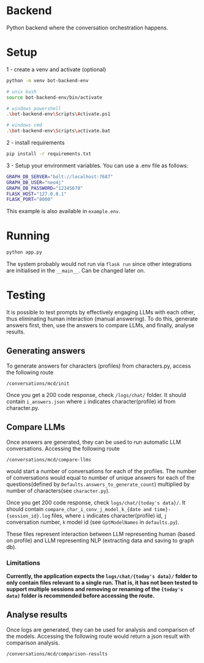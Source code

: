 # Backend

Python backend where the conversation orchestration happens.

# Setup

1 - create a venv and activate (optional)

```bash
python -m venv bot-backend-env
```

```bash
# unix bash
source bot-backend-env/bin/activate
```

```bash
# windows powershell
.\bot-backend-env\Scripts\Activate.ps1 
```

```bash
# windows cmd
.\bot-backend-env\Scripts\activate.bat
```

2 - install requirements

```bash
pip install -r requirements.txt
```

3 - Setup your environment variables. You can use a .env file as follows:

```bash
GRAPH_DB_SERVER="bolt://localhost:7687"
GRAPH_DB_USER="neo4j"
GRAPH_DB_PASSWORD="12345678"
FLASK_HOST="127.0.0.1"
FLASK_PORT="8000"
```

This example is also available in ```example.env```.

# Running

```bash
python app.py
```

The system probably would not run via ```flask run``` since other integrations are initialised in the ```__main__```. Can be changed later on.

# Testing
It is possible to test prompts by effectively engaging LLMs with each other, thus eliminating human interaction (manual answering). To do this, generate answers first, then, use the answers to compare LLMs, and finally, analyse results.
## Generating answers 
To generate answers for characters (profiles) from characters.py, access the following route
```
/conversations/mcd/init
```
Once you get a 200 code response, check ```/logs/chat/``` folder. It should contain ```i_answers.json``` where ```i``` indicates character(profile) id from character.py.
## Compare LLMs
Once answers are generated, they can be used to run automatic LLM conversations.
Accessing the following route
```
/conversations/mcd/compare-llms
````
would start a number of conversations for each of the profiles. The number of conversations would equal to number of unique answers for each of the questions(defined by ```Defaults.answers_to_generate_count```) multiplied by number of characters(see ```character.py```).

Once you get 200 code response, check ```logs/chat/{today's data}/```. It should contain ```compare_char_i_conv_j_model_k_{date and time}-{session_id}.log``` files, where  ```i``` indicates character(profile) id, ```j``` conversation number, ```k``` model id (see ```GptModelNames``` in ```defaults.py```).

These files represent interaction between LLM representing human (based on profile) and LLM representing NLP (extracting data and saving to graph db).
### Limitations
**Currently, the application expects the  ```logs/chat/{today's data}/``` folder to only contain files relevant to a single run. That is, it has not been tested to support multiple sessions and removing or renaming of the ```{today's data}``` folder is recommended before accessing the route.**
## Analyse results
Once logs are generated, they can be used for analysis and comparison of the models.
Accessing the following route would return a json result with comparison analysis.
```
/conversations/mcd/comparison-results
```
